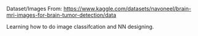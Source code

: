 Dataset/Images From: https://www.kaggle.com/datasets/navoneel/brain-mri-images-for-brain-tumor-detection/data

Learning how to do image classifcation and NN designing.
